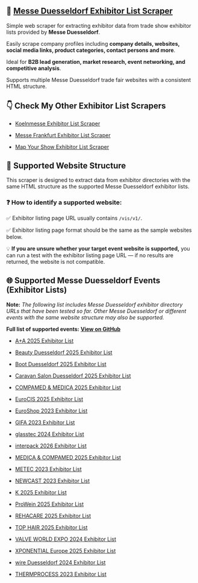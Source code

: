 ## 🤖 [Messe Duesseldorf Exhibitor List Scraper](https://apify.com/skython/messe-duesseldorf-exhibitor-list-scraper)

Simple web scraper for extracting exhibitor data from trade show exhibitor lists provided by **Messe Duesseldorf**. 

Easily scrape company profiles including **company details, websites, social media links, product categories, contact persons and more**. 

Ideal for **B2B lead generation, market research, event networking, and competitive analysis**. 

Supports multiple Messe Duesseldorf trade fair websites with a consistent HTML structure.


## 👇 Check My Other Exhibitor List Scrapers

- [Koelnmesse Exhibitor List Scraper](https://apify.com/skython/koelnmesse-exhibitor-list-scraper)

- [Messe Frankfurt Exhibitor List Scraper](https://apify.com/skython/messe-frankfurt-exhibitor-list-scraper)

- [Map Your Show Exhibitor List Scraper](https://apify.com/skython/map-your-show-exhibitor-list-scraper)


## 🎯 Supported Website Structure

This scraper is designed to extract data from exhibitor directories with the same HTML structure as the supported Messe Duesseldorf exhibitor lists.

### ❓ How to identify a supported website:

✅ Exhibitor listing page URL usually contains `/vis/v1/`.

✅ Exhibitor listing page format should be the same as the sample websites below.

💡 **If you are unsure whether your target event website is supported,** you can run a test with the exhibitor listing page URL — if no results are returned, the website is not compatible.


## 🌐 Supported Messe Duesseldorf Events (Exhibitor Lists)

**Note:** *The following list includes Messe Duesseldorf exhibitor directory URLs that have been tested so far. Other Messe Duesseldorf or different events with the same website structure may also be supported.*

**Full list of supported events:** [**View on GitHub**](https://github.com/selimgokirmak/Messe-Duesseldorf-Supported-Events)

- [A+A 2025 Exhibitor List](https://www.aplusa-online.com/vis/v1/en/search?ticket=g_u_e_s_t&_query=&f_type=profile)

- [Beauty Duesseldorf 2025 Exhibitor List](https://www.beauty-duesseldorf.com/vis/v1/en/search?ticket=g_u_e_s_t&_query=&f_type=profile)

- [Boot Duesseldorf 2025 Exhibitor List](https://www.boot.com/vis/v1/en/search?ticket=g_u_e_s_t&_query=&f_type=profile)

- [Caravan Salon Duesseldorf 2025 Exhibitor List](https://www.caravan-salon.com/vis/v1/en/search?ticket=g_u_e_s_t&_query=&f_type=profile)

- [COMPAMED & MEDICA 2025 Exhibitor List](https://www.compamed-tradefair.com/vis/v1/en/search?ticket=g_u_e_s_t&_query=&f_type=profile)

- [EuroCIS 2025 Exhibitor List](https://www.eurocis-tradefair.com/vis/v1/en/search?ticket=g_u_e_s_t&_query=&f_type=profile)

- [EuroShop 2023 Exhibitor List](https://www.euroshop-tradefair.com/vis/v1/en/search?ticket=g_u_e_s_t&_query=&f_type=profile)

- [GIFA 2023 Exhibitor List](https://www.gifa.com/vis/v1/en/search?ticket=g_u_e_s_t&_query=&f_type=profile)

- [glasstec 2024 Exhibitor List](https://www.glasstec-online.com/vis/v1/en/search?ticket=g_u_e_s_t&_query=&f_type=profile)

- [interpack 2026 Exhibitor List](https://www.interpack.com/vis/v1/en/search?ticket=g_u_e_s_t&_query=&f_type=profile)

- [MEDICA & COMPAMED 2025 Exhibitor List](https://www.medica-tradefair.com/vis/v1/en/search?ticket=g_u_e_s_t&_query=&f_type=profile)

- [METEC 2023 Exhibitor List](https://www.metec-tradefair.com/vis/v1/en/search?ticket=g_u_e_s_t&_query=&f_type=profile)

- [NEWCAST 2023 Exhibitor List](https://www.newcast.com/vis/v1/en/search?ticket=g_u_e_s_t&_query=&f_type=profile)

- [K 2025 Exhibitor List](https://www.k-online.com/vis/v1/en/search?ticket=g_u_e_s_t&_query=&f_type=profile)

- [ProWein 2025 Exhibitor List](https://www.prowein.com/vis/v1/en/search?ticket=g_u_e_s_t&_query=&f_type=profile)

- [REHACARE 2025 Exhibitor List](https://www.rehacare.com/vis/v1/en/search?ticket=g_u_e_s_t&_query=&f_type=profile)

- [TOP HAIR 2025 Exhibitor List](https://www.top-hair-international.com/vis/v1/en/search?ticket=g_u_e_s_t&_query=&f_type=profile)

- [VALVE WORLD EXPO 2024 Exhibitor List](https://www.valveworldexpo.com/vis/v1/en/search?ticket=g_u_e_s_t&_query=&f_type=profile)

- [XPONENTIAL Europe 2025 Exhibitor List](https://www.xponential-europe.com/vis/v1/en/search?ticket=g_u_e_s_t&_query=&f_type=profile)

- [wire Duesseldorf 2024 Exhibitor List](https://www.wire-tradefair.com/vis/v1/en/search?ticket=g_u_e_s_t&_query=&f_type=profile)

- [THERMPROCESS 2023 Exhibitor List](https://www.thermprocess-online.com/vis/v1/en/search?ticket=g_u_e_s_t&_query=&f_type=profile)